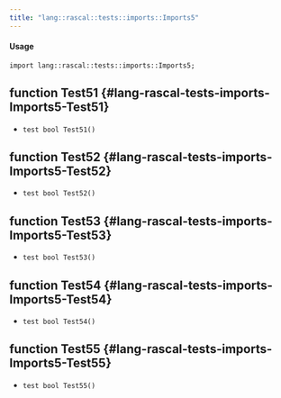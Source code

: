```yaml
---
title: "lang::rascal::tests::imports::Imports5"
---
```


#### Usage

`import lang::rascal::tests::imports::Imports5;`


## function Test51 {#lang-rascal-tests-imports-Imports5-Test51}

* ``test bool Test51()``

## function Test52 {#lang-rascal-tests-imports-Imports5-Test52}

* ``test bool Test52()``

## function Test53 {#lang-rascal-tests-imports-Imports5-Test53}

* ``test bool Test53()``

## function Test54 {#lang-rascal-tests-imports-Imports5-Test54}

* ``test bool Test54()``

## function Test55 {#lang-rascal-tests-imports-Imports5-Test55}

* ``test bool Test55()``


